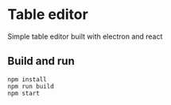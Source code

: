 # Table editor
Simple table editor built with electron and react
## Build and run
```
npm install
npm run build
npm start
```

